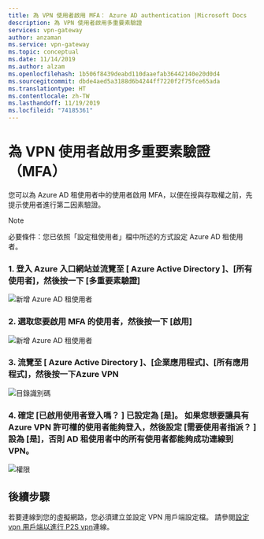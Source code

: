 ```yaml
---
title: 為 VPN 使用者啟用 MFA： Azure AD authentication |Microsoft Docs
description: 為 VPN 使用者啟用多重要素驗證
services: vpn-gateway
author: anzaman
ms.service: vpn-gateway
ms.topic: conceptual
ms.date: 11/14/2019
ms.author: alzam
ms.openlocfilehash: 1b506f8439deabd110daaefab36442140e20d0d4
ms.sourcegitcommit: dbde4aed5a3188d6b4244ff7220f2f75fce65ada
ms.translationtype: HT
ms.contentlocale: zh-TW
ms.lasthandoff: 11/19/2019
ms.locfileid: "74185361"
---
```

# <a name="enable-multi-factor-authentication-mfa-for-vpn-users"></a>為 VPN 使用者啟用多重要素驗證（MFA）

您可以為 Azure AD 租使用者中的使用者啟用 MFA，以便在授與存取權之前，先提示使用者進行第二因素驗證。

> [!NOTE]
> 必要條件：您已依照「設定租使用者」檔中所述的方式設定 Azure AD 租使用者。
>

### <a name="tenant"></a>1. 登入 Azure 入口網站並流覽至 [ **Azure Active Directory** ]、[**所有使用者**]，然後按一下 [**多重要素驗證**]


   ![新增 Azure AD 租使用者](./media/openvpn-azure-ad-mfa/mfa1.jpg)

### <a name="users"></a>2. 選取您要啟用 MFA 的使用者，然後按一下 [**啟用**]

   ![新增 Azure AD 租使用者](./media/openvpn-azure-ad-mfa/mfa2.jpg)

### <a name="enable-authentication"></a>3. 流覽至 [ **Azure Active Directory** ]、[**企業應用程式**]、[**所有應用程式**]，然後按一下**Azure VPN**


   ![目錄識別碼](./media/openvpn-azure-ad-mfa/user1.jpg)

### <a name="users"></a>4. 確定 [**已啟用使用者登入嗎？** ] 已設定為 [是]。 如果您想要讓具有 Azure VPN 許可權的使用者能夠登入，然後設定 [**需要使用者指派？** ] 設為 [是]，否則 AD 租使用者中的所有使用者都能夠成功連線到 VPN。

   ![權限](./media/openvpn-azure-ad-mfa/user2.jpg)


## <a name="next-steps"></a>後續步驟

若要連線到您的虛擬網路，您必須建立並設定 VPN 用戶端設定檔。 請參閱[設定 vpn 用戶端以進行 P2S vpn](openvpn-azure-ad-client.md)連線。
